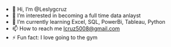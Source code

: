 - 👋 Hi, I’m @Leslygcruz
- 👀 I’m interested in becoming a full time data anlayst
- 🌱 I’m currently learning Excel, SQL, PowerBi, Tableau, Python
- 📫 How to reach me lcruz5008@gmail.com
- ⚡ Fun fact: I love going to the gym 

<!---
Leslygcruz/Leslygcruz is a ✨ special ✨ repository because its `README.md` (this file) appears on your GitHub profile.
You can click the Preview link to take a look at your changes.
--->
